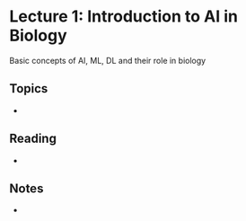 # Lecture 1: Introduction to AI in Biology

Basic concepts of AI, ML, DL and their role in biology

## Topics
- 

## Reading
- 

## Notes
- 


